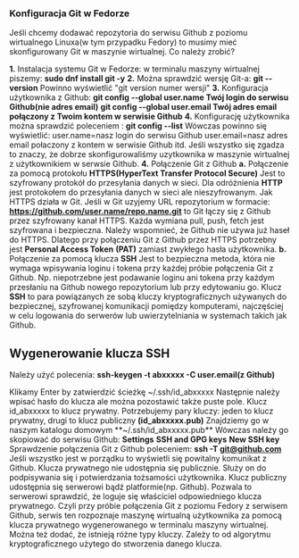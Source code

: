 ### Konfiguracja Git w Fedorze

Jeśli chcemy dodawać repozytoria do serwisu Github z poziomu wirtualnego Linuxa(w tym przypadku Fedory) to musimy mieć skonfigurowany Git w maszynie wirtualnej.
Co należy zrobić?

**1.** Instalacja systemu Git w Fedorze: 
w terminalu maszyny wirtualnej piszemy: **sudo dnf install git -y**
**2.** Można sprawdzić wersję Git-a: **git --version**
Powinno wyświetlić "git version numer wersji"
**3.** Konfiguracja użytkownika z Github:
**git config --global user.name Twój login do serwisu Github(nie adres email)**
**git config --global user.email Twój adres email połączony z Twoim kontem w serwisie Github**
**4.** Konfigurację użytkownika można sprawdzić poleceniem : 
**git config --list** Wówczas powinno się wyświetlić:
user.name=nasz login do serwisu Github
user.email=nasz adres email połaczony z kontem w serwisie Github
itd.
Jeśli wszystko się zgadza to znaczy, że dobrze skonfigurowaliśmy uzytkownika w maszynie wirtualnej z użytkownikiem w serwsie Github.
**4.** Połączenie Git z Github
**a.** Połączenie za pomocą protokołu **HTTPS(HyperText Transfer Protocol Secure)** 
Jest to szyfrowany protokół do przesyłania danych w sieci. Dla odróżnienia **HTTP** jest protokołem do przesyłania danych w sieci ale nieszyfrowanym.
Jak HTTPS działa w Git.
Jeśli w Git uzyjemy URL repozytorium w formacie: 
**https://github.com/user.name/repo.name.git** to Git łączy się z Github przez szyfrowany kanał HTTPS. Każda wymiana pull, push, fetch jest szyfrowana
i bezpieczna. Należy wspomnieć, że Github nie używa już haseł do HTTPS. Dlatego przy połączeniu Git z Github przez HTTPS potrzebny jest **Personal Access Token**
**(PAT)** zamiast zwykłego hasła użytkownika.
**b.** Połączenie za pomocą klucza **SSH**
Jest to bezpieczna metoda, która nie wymaga wpisywania loginu i tokena przy każdej próbie połączenia Git z Github. Np. niepotrzebne jest podawanie loginu ani
tokena przy każdym przesłaniu na Github nowego repozytorium lub przy edytowaniu go.
Klucz **SSH** to para powiązanych ze sobą kluczy kryptograficznych używanych do bezpiecznej, szyfrowanej komunikacji pomiędzy komputerami, najczęściej w celu
logowania do serwerów lub uwierzytelniania w systemach takich jak Github.

## Wygenerowanie klucza SSH
Należy użyć polecenia:
**ssh-keygen -t abxxxxx -C user.email(z Github)**

Klikamy Enter by zatwierdzić ścieżkę ~/.ssh/id_abxxxxx
Następnie należy wpisać hasło do klucza ale można pozostawić także puste pole.
Klucz id_abxxxxx to klucz prywatny.
Potrzebujemy pary kluczy: jeden to klucz prywatny, drugi to klucz publiczny **(id_abxxxxx.pub)**
Znajdziemy go w naszym katalogu domowym **~/.ssh/id_abxxxxx.pub**
Wówczas należy go skopiować do serwisu Github:
**Settings**
**SSH and GPG keys**
**New SSH key**
Sprawdzenie połączenia Git z Github poleceniem:
**ssh -T git@github.com**
Jeśli wszystko jest w porządku to wyświetli się powitalny komunikat z Github.
Klucza prywatnego nie udostępnia się publicznie. Służy on do podpisywania się i potwierdzania tożsamości użytkownika.
Klucz publiczny udostępnia się serwerowi bądź platformie(np. Github). Pozwala to serwerowi sprawdzić, że loguje się właściciel odpowiedniego klucza prywatnego.
Czyli przy próbie połączenia Git z poziomu Fedory z serwisem Github, serwis ten rozpoznaje maszynę wirtualną użytkownika za pomocą klucza prywatnego wygenerowanego 
w terminalu maszyny wirtualnej.
Można też dodać, że istnieją różne typy kluczy. Zależy to od algorytmu kryptograficznego użytego do stworzenia danego klucza.

